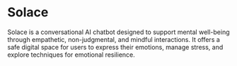 # Solace
Solace is a conversational AI chatbot designed to support mental well-being through empathetic, non-judgmental, and mindful interactions. It offers a safe digital space for users to express their emotions, manage stress, and explore techniques for emotional resilience.
